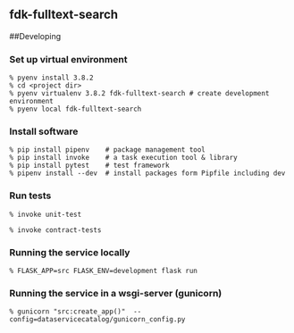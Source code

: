 fdk-fulltext-search
---------------------

##Developing
### Set up virtual environment
```
% pyenv install 3.8.2
% cd <project dir>
% pyenv virtualenv 3.8.2 fdk-fulltext-search # create development environment
% pyenv local fdk-fulltext-search
```
### Install software
```
% pip install pipenv    # package management tool
% pip install invoke    # a task execution tool & library
% pip install pytest    # test framework
% pipenv install --dev  # install packages form Pipfile including dev
```
### Run tests
```
% invoke unit-test
```
```
% invoke contract-tests
```
### Running the service locally
```
% FLASK_APP=src FLASK_ENV=development flask run
```
### Running the service in a wsgi-server (gunicorn)
```
% gunicorn "src:create_app()"  --config=dataservicecatalog/gunicorn_config.py
```
